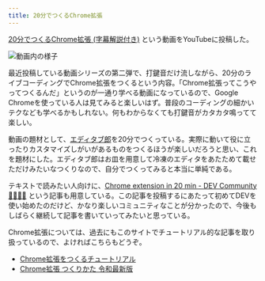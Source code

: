 ```yaml
---
title: 20分でつくるChrome拡張
---
```

[20分でつくるChrome拡張 (字幕解説付き)](https://www.youtube.com/watch?v=B5wdRcv-zQA&ab_channel=r7kamura) という動画をYouTubeに投稿した。

![](https://lh3.googleusercontent.com/Yv0dxQdOxhfrSi08HiBU7npFZdksvlwhfHQm5DomibXhB-QpggEowkdg10SZelTaQlRS7Fcr--0G7K6pHrnIt4tfd_0XWCEAWgPc_Acx4_NOyDOvwV_Rudbc1X1eWtxHaYctME9EVDJgkizLVkynFTk "動画内の様子")

最近投稿している動画シリーズの第二弾で、打鍵音だけ流しながら、20分のライブコーディングでChrome拡張をつくるという内容。「Chrome拡張ってこうやってつくるんだ」というのが一通り学べる動画になっているので、Google Chromeを使っている人は見てみると楽しいはず。普段のコーディングの細かいテクなども学べるかもしれない。何もわからなくても打鍵音がカタカタ鳴ってて楽しい。

動画の題材として、[エディタブ郎](https://r7kamura.com/articles/2022-07-17-editabro)を20分でつくっている。実際に動いて役に立ったりカスタマイズしがいがあるものをつくるほうが楽しいだろうと思い、これを題材にした。エディタブ郎はお皿を用意して冷凍のエディタをあたためて載せただけみたいなつくりなので、自分でつくってみると本当に単純である。

テキストで読みたい人向けに、[Chrome extension in 20 min - DEV Community 👩‍💻👨‍💻](https://dev.to/r7kamura/chrome-extension-in-20-minutes-47ej) という記事も用意している。この記事を投稿するにあたって初めてDEVを使い始めたのだけど、かなり楽しいコミュニティなことが分かったので、今後もしばらく継続して記事を書いていってみたいと思っている。

Chrome拡張については、過去にもこのサイトでチュートリアル的な記事を取り扱っているので、よければこちらもどうぞ。

*   [Chrome拡張をつくるチュートリアル](https://r7kamura.com/articles/2022-05-18-learn-chrome-extention-in-y-minutes)
*   [Chrome拡張 つくりかた 令和最新版](https://r7kamura.com/articles/2022-05-07-chrome-extension-dev-2022)
